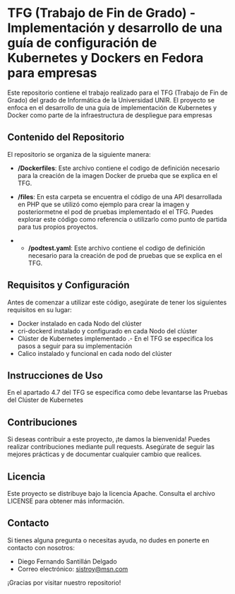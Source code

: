 # TFG (Trabajo de Fin de Grado) - Implementación y desarrollo de una guía de configuración de Kubernetes y Dockers en Fedora para empresas

Este repositorio contiene el trabajo realizado para el TFG (Trabajo de Fin de Grado) del grado de Informática de la Universidad UNIR. El proyecto se enfoca en el desarrollo de una guia de implementación de Kubernetes y Docker como parte de la infraestructura de despliegue para empresas

## Contenido del Repositorio

El repositorio se organiza de la siguiente manera:

- **/Dockerfiles**: Este archivo contiene el codigo de definición necesario para la creación de la imagen Docker de prueba que se explica en el TFG.

- **/files**: En esta carpeta se encuentra el código de una API desarrollada en PHP que se utilizó como ejemplo para crear la imagen y posteriormetne el pod de pruebas implementado el el TFG. Puedes explorar este código como referencia o utilizarlo como punto de partida para tus propios proyectos.

- - **/podtest.yaml**: Este archivo contiene el codigo de definición necesario para la creación de pod de pruebas que se explica en el TFG.

## Requisitos y Configuración

Antes de comenzar a utilizar este código, asegúrate de tener los siguientes requisitos en su lugar:

- Docker instalado en cada Nodo del clúster
- cri-dockerd instalado y configurado en cada Nodo del clúster
- Clúster de Kubernetes implementado .- En el TFG se especifica los pasos a seguir para su implementación
- Calico instalado y funcional en cada nodo del clúster

## Instrucciones de Uso

En el apartado 4.7 del TFG se especifica como debe levantarse las Pruebas del Clúster de Kubernetes

## Contribuciones

Si deseas contribuir a este proyecto, ¡te damos la bienvenida! Puedes realizar contribuciones mediante pull requests. Asegúrate de seguir las mejores prácticas y de documentar cualquier cambio que realices.

## Licencia

Este proyecto se distribuye bajo la licencia Apache. Consulta el archivo LICENSE para obtener más información.

## Contacto

Si tienes alguna pregunta o necesitas ayuda, no dudes en ponerte en contacto con nosotros:

- Diego Fernando Santillán Delgado
- Correo electrónico: sistroy@msn.com

¡Gracias por visitar nuestro repositorio!
